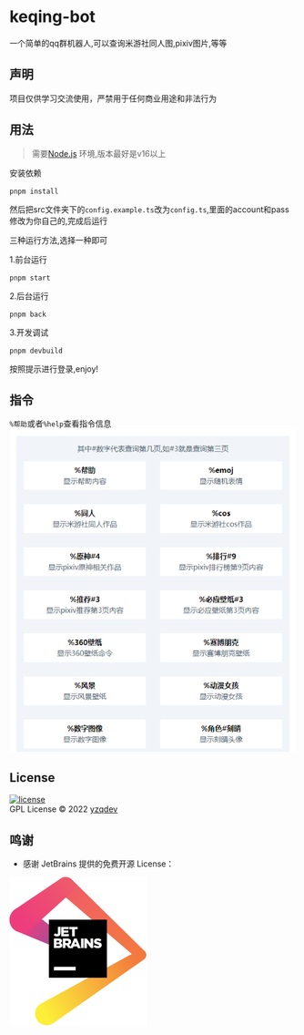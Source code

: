 # keqing-bot

一个简单的qq群机器人,可以查询米游社同人图,pixiv图片,等等

## 声明

项目仅供学习交流使用，严禁用于任何商业用途和非法行为

## 用法

> 需要[Node.js](https://nodejs.org/) 环境,版本最好是v16以上

安装依赖

```shell
pnpm install
```

然后把src文件夹下的`config.example.ts`改为`config.ts`,里面的account和pass修改为你自己的,完成后运行

三种运行方法,选择一种即可

1.前台运行

```shell
pnpm start 
```

2.后台运行

```shell
pnpm back
```

3.开发调试

```shell
pnpm devbuild
```

按照提示进行登录,enjoy!

## 指令

`%帮助`或者`%help`查看指令信息  
![help](./files/help/help.png)

## License

[![license](https://img.shields.io/github/license/yzqdev/keqing-bot.svg?style=flat-square)](https://github.com/yzqdev/keqing-bot/blob/main/LICENSE)  
GPL License © 2022 [yzqdev](https://github.com/yzqdev)

## 鸣谢

- 感谢 JetBrains 提供的免费开源 License：  

![jetbrains](./res/jetbrains.svg)
